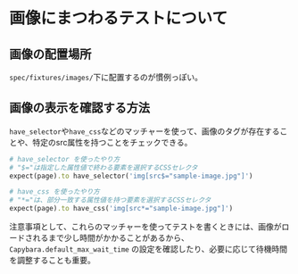 # 画像にまつわるテストについて

## 画像の配置場所
`spec/fixtures/images/`下に配置するのが慣例っぽい。

## 画像の表示を確認する方法
`have_selector`や`have_css`などのマッチャーを使って、画像のタグが存在することや、特定のsrc属性を持つことをチェックできる。
```rb
# have_selector を使ったやり方
# "$="は指定した属性値で終わる要素を選択するCSSセレクタ
expect(page).to have_selector('img[src$="sample-image.jpg"]')
```
```rb
# have_css を使ったやり方
# "*="は、部分一致する属性値を持つ要素を選択するCSSセレクタ
expect(page).to have_css('img[src*="sample-image.jpg"]')
```
注意事項として、これらのマッチャーを使ってテストを書くときには、画像がロードされるまで少し時間がかかることがあるから、`Capybara.default_max_wait_time` の設定を確認したり、必要に応じて待機時間を調整することも重要。